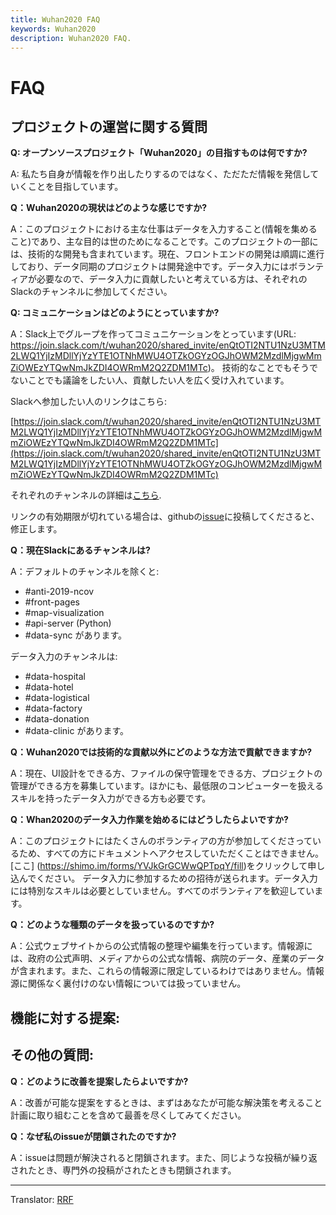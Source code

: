 ```yaml
---
title: Wuhan2020 FAQ
keywords: Wuhan2020
description: Wuhan2020 FAQ.
---
```


# FAQ

## プロジェクトの運営に関する質問

**Q: オープンソースプロジェクト「Wuhan2020」の目指すものは何ですか?**

A: 私たち自身が情報を作り出したりするのではなく、ただただ情報を発信していくことを目指しています。

**Q：Wuhan2020の現状はどのような感じですか?**

A：このプロジェクトにおける主な仕事はデータを入力すること(情報を集めること)であり、主な目的は世のためになることです。このプロジェクトの一部には、技術的な開発も含まれています。現在、フロントエンドの開発は順調に進行しており、データ同期のプロジェクトは開発途中です。データ入力にはボランティアが必要なので、データ入力に貢献したいと考えている方は、それぞれのSlackのチャンネルに参加してください。

**Q: コミュニケーションはどのようにとっていますか?**

A：Slack上でグループを作ってコミュニケーションをとっています(URL: https://join.slack.com/t/wuhan2020/shared_invite/enQtOTI2NTU1NzU3MTM2LWQ1YjIzMDllYjYzYTE1OTNhMWU4OTZkOGYzOGJhOWM2MzdlMjgwMmZiOWEzYTQwNmJkZDI4OWRmM2Q2ZDM1MTc)。 技術的なことでもそうでないことでも議論をしたい人、貢献したい人を広く受け入れています。

Slackへ参加したい人のリンクはこちら:

[https://join.slack.com/t/wuhan2020/shared_invite/enQtOTI2NTU1NzU3MTM2LWQ1YjIzMDllYjYzYTE1OTNhMWU4OTZkOGYzOGJhOWM2MzdlMjgwMmZiOWEzYTQwNmJkZDI4OWRmM2Q2ZDM1MTc](https://join.slack.com/t/wuhan2020/shared_invite/enQtOTI2NTU1NzU3MTM2LWQ1YjIzMDllYjYzYTE1OTNhMWU4OTZkOGYzOGJhOWM2MzdlMjgwMmZiOWEzYTQwNmJkZDI4OWRmM2Q2ZDM1MTc)

それぞれのチャンネルの詳細は[こちら](./README_EN.md#Slack-Channel-Navigation).

リンクの有効期限が切れている場合は、githubの[issue](https://github.com/wuhan2020/wuhan2020/issues)に投稿してくださると、修正します。

**Q：現在Slackにあるチャンネルは?**

A：デフォルトのチャンネルを除くと:
* #anti-2019-ncov
* #front-pages
* #map-visualization
* #api-server (Python)
* #data-sync
があります。

データ入力のチャンネルは:

*  #data-hospital
*  #data-hotel
* #data-logistical
* #data-factory
* #data-donation
* #data-clinic
があります。

**Q：Wuhan2020では技術的な貢献以外にどのような方法で貢献できますか?**

A：現在、UI設計をできる方、ファイルの保守管理をできる方、プロジェクトの管理ができる方を募集しています。ほかにも、最低限のコンピューターを扱えるスキルを持ったデータ入力ができる方も必要です。

**Q：Whan2020のデータ入力作業を始めるにはどうしたらよいですか?**

A：このプロジェクトにはたくさんのボランティアの方が参加してくださっているため、すべての方にドキュメントへアクセスしていただくことはできません。[ここ]
(https://shimo.im/forms/YVJkGrGCWwQPTpqY/fill)をクリックして申し込んでください。 データ入力に参加するための招待が送られます。データ入力には特別なスキルは必要としていません。すべてのボランティアを歓迎しています。

**Q：どのような種類のデータを扱っているのですか?**

A：公式ウェブサイトからの公式情報の整理や編集を行っています。情報源には、政府の公式声明、メディアからの公式な情報、病院のデータ、産業のデータが含まれます。また、これらの情報源に限定しているわけではありません。情報源に関係なく裏付けのない情報については扱っていません。

## 機能に対する提案:

## その他の質問:

**Q：どのように改善を提案したらよいですか?**

A：改善が可能な提案をするときは、まずはあなたが可能な解決策を考えること計画に取り組むことを含めて最善を尽くしてみてください。

**Q：なぜ私のissueが閉鎖されたのですか?**

A：issueは問題が解決されると閉鎖されます。また、同じような投稿が繰り返されたとき、専門外の投稿がされたときも閉鎖されます。

---
Translator: [RRF](https://github.com/RRFHOUDEN)
